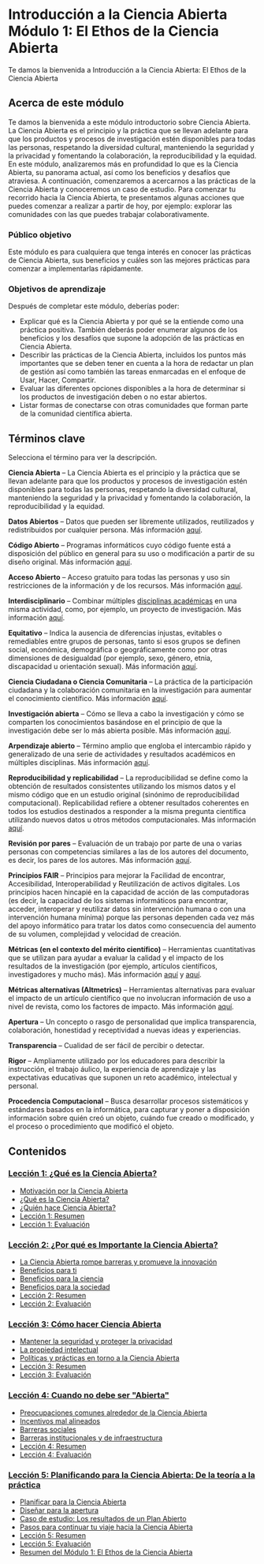 # Introducción a la Ciencia Abierta Módulo 1: El Ethos de la Ciencia Abierta

Te damos la bienvenida a Introducción a la Ciencia Abierta:  El Ethos de la Ciencia Abierta

## Acerca de este módulo

Te damos la bienvenida a este módulo introductorio sobre Ciencia Abierta. La Ciencia Abierta es el principio y la práctica que se llevan adelante para que los productos y procesos de investigación estén disponibles para todas las personas, respetando la diversidad cultural, manteniendo la seguridad y la privacidad y fomentando la colaboración, la reproducibilidad y la equidad. En este módulo, analizaremos más en profundidad lo que es la Ciencia Abierta, su panorama actual, así como los beneficios y desafíos que atraviesa. A continuación, comenzaremos a acercarnos a las prácticas de la Ciencia Abierta y conoceremos un caso de estudio. Para comenzar tu recorrido hacia la Ciencia Abierta, te presentamos algunas acciones que puedes comenzar a realizar a partir de hoy, por ejemplo: explorar las comunidades con las que puedes trabajar colaborativamente.

### Público objetivo

Este módulo es para cualquiera que tenga interés en conocer las prácticas de Ciencia Abierta, sus beneficios y cuáles son las mejores prácticas para comenzar a implementarlas rápidamente.

### Objetivos de aprendizaje

Después de completar este módulo, deberías poder:

- Explicar qué es la Ciencia Abierta y por qué se la entiende como una práctica positiva. También deberás poder enumerar algunos de los beneficios y los desafíos que supone la adopción de las prácticas en Ciencia Abierta.
- Describir las prácticas de la Ciencia Abierta, incluidos los puntos más importantes que se deben tener en cuenta a la hora de redactar un plan de gestión así como también las tareas enmarcadas en el enfoque de Usar, Hacer, Compartir.
- Evaluar las diferentes opciones disponibles a la hora de determinar si los productos de investigación deben o no estar abiertos.
- Listar formas de conectarse con otras comunidades que forman parte de la comunidad científica abierta.

## Términos clave

Selecciona el término para ver la descripción.

**Ciencia Abierta** – La Ciencia Abierta es el principio y la práctica que se llevan adelante para que los productos y procesos de investigación estén disponibles para todas las personas, respetando la diversidad cultural, manteniendo la seguridad y la privacidad y fomentando la colaboración, la reproducibilidad y la equidad.

**Datos Abiertos** – Datos que pueden ser libremente utilizados, reutilizados y redistribuidos por cualquier persona. Más información [aquí](https://opendatahandbook.org/guide/es/what-is-open-data/).

**Código Abierto** – Programas informáticos cuyo código fuente está a disposición del público en general para su uso o modificación a partir de su diseño original. Más información [aquí](https://es.wikipedia.org/wiki/C%C3%B3digo_abierto).

**Acceso Abierto** – Acceso gratuito para todas las personas y uso sin restricciones de  la información y de los recursos.  Más información [aquí](https://www.unesco.org/es/open-access).

**Interdisciplinario** – Combinar múltiples [disciplinas académicas](https://es.wikipedia.org/wiki/Disciplina_acad%C3%A9mica) en una misma actividad, como, por ejemplo, un proyecto de investigación. Más información [aquí](https://es.wikipedia.org/wiki/Interdisciplinariedad).

**Equitativo** – Indica la ausencia de diferencias injustas, evitables o remediables entre grupos de personas, tanto si esos grupos se definen social, económica, demográfica o geográficamente como por otras dimensiones de desigualdad (por ejemplo, sexo, género, etnia, discapacidad u orientación sexual). Más información [aquí](https://www.who.int/health-topics/health-equity).

**Ciencia Ciudadana o Ciencia Comunitaria** – La práctica de la participación ciudadana y la colaboración comunitaria en la investigación para aumentar el conocimiento científico. Más información [aquí](https://education.nationalgeographic.org/resource/citizen-science/).

**Investigación abierta** – Cómo se lleva a cabo la investigación y cómo se comparten los conocimientos basándose en el principio de que la investigación debe ser lo más abierta posible. Más información [aquí](https://www.ukri.org/what-we-do/supporting-healthy-research-and-innovation-culture/open-research/).

**Arpendizaje abierto** – Término amplio que engloba el intercambio rápido y generalizado de una serie de actividades y resultados académicos en múltiples disciplinas. Más información [aquí](https://www.heliosopen.org/about).

**Reproducibilidad y replicabilidad** – La reproducibilidad se define como la obtención de resultados consistentes utilizando los mismos datos y el mismo código que en un estudio original (sinónimo de reproducibilidad computacional). Replicabilidad refiere a obtener resultados coherentes en todos los estudios destinados a responder a la misma pregunta científica utilizando nuevos datos u otros métodos computacionales. Más información [aquí](https://www.nationalacademies.org/news/2019/09/reproducibility-and-replicability-in-research).

**Revisión por pares** – Evaluación de un trabajo por parte de una o varias personas con competencias similares a las de los autores del documento, es decir, los pares de los autores. Más información [aquí](https://es.wikipedia.org/wiki/Revisi%C3%B3n_por_pares).

**Principios FAIR** – Principios para mejorar la Facilidad de encontrar, Accesibilidad, Interoperabilidad y Reutilización de activos digitales. Los principios hacen hincapié en la capacidad de acción de las computadoras (es decir, la capacidad de los sistemas informáticos para encontrar, acceder, interoperar y reutilizar datos sin intervención humana o con una intervención humana mínima) porque las personas dependen cada vez más del apoyo informático para tratar los datos como consecuencia del aumento de su volumen, complejidad y velocidad de creación.

**Métricas (en el contexto del mérito científico)** – Herramientas cuantitativas que se utilizan para ayudar a evaluar la calidad y el impacto de los resultados de la investigación (por ejemplo, artículos científicos, investigadores y mucho más). Más información [aquí](https://www.ncbi.nlm.nih.gov/pmc/articles/PMC8397294/) y [aquí](https://editorresources.taylorandfrancis.com/understanding-research-metrics/).

**Métricas alternativas (Altmetrics)** – Herramientas alternativas para evaluar el impacto de un artículo científico que no involucran información de uso a nivel de revista, como los factores de impacto.
Más información [aquí](https://www.ncbi.nlm.nih.gov/pmc/articles/PMC3792863/).

**Apertura** – Un concepto o rasgo de personalidad que implica transparencia, colaboración, honestidad y receptividad a nuevas ideas y experiencias.

**Transparencia** – Cualidad de ser fácil de percibir o detectar.

**Rigor** – Ampliamente utilizado por los educadores para describir la instrucción, el trabajo áulico, la experiencia de aprendizaje y las expectativas educativas que suponen un reto académico, intelectual y personal.

**Procedencia Computacional** – Busca desarrollar procesos sistemáticos y estándares basados en la informática, para capturar y poner a disposición información sobre quién creó un objeto, cuándo fue creado o modificado, y el proceso o procedimiento que modificó el objeto.

## Contenidos

### [Lección 1: ¿Qué es la Ciencia Abierta?](./Lesson_1)

- [Motivación por la Ciencia Abierta](./Lesson_1#motivaci%C3%B3n-por-la-ciencia-abierta)
- [¿Qué es la Ciencia Abierta?](./Lesson_1#qu%C3%A9-es-la-ciencia-abierta)
- [¿Quién hace Ciencia Abierta?](./Lesson_1#qui%C3%A9n-hace-ciencia-abierta)
- [Lección 1: Resumen](./Lesson_1#lecci%C3%B3n-1-resumen)
- [Lección 1: Evaluación](./Lesson_1#lecci%C3%B3n-1-evaluaci%C3%B3n)

### [Lección 2: ¿Por qué es Importante la Ciencia Abierta?](./Lesson_2)

- [La Ciencia Abierta rompe barreras y promueve la innovación](./Lesson_2#la-ciencia-abierta-rompe-barreras-y-promueve-la-innovaci%C3%B3n)
- [Beneficios para ti](./Lesson_2#beneficios-para-ti)
- [Beneficios para la ciencia](./Lesson_2#beneficios-para-la-ciencia)
- [Beneficios para la sociedad](./Lesson_2#beneficios-para-la-sociedad)
- [Lección 2: Resumen](./Lesson_2#lecci%C3%B3n-2-resumen)
- [Lección 2: Evaluación](./Lesson_2#lecci%C3%B3n-2-evaluaci%C3%B3n)

### [Lección 3: Cómo hacer Ciencia Abierta](./Lesson_3)

- [Mantener la seguridad y proteger la privacidad](./Lesson_3#mantener-la-seguridad-y-proteger-la-privacidad)
- [La propiedad intelectual](./Lesson_3#la-propiedad-intelectual)
- [Políticas y prácticas en torno a la Ciencia Abierta](./Lesson_3#pol%C3%ADticas-y-pr%C3%A1cticas-en-torno-a-la-ciencia-abierta)
- [Lección 3: Resumen](./Lesson_3#lecci%C3%B3n-3-resumen)
- [Lección 3: Evaluación](./Lesson_3#Lecci%C3%B3n-3-evaluaci%C3%B3n)

### [Lección 4: Cuando no debe ser "Abierta"](./Lesson_4)

- [Preocupaciones comunes alrededor de la Ciencia Abierta](./Lesson_4#preocupaciones-comunes-alrededor-de-la-ciencia-abierta)
- [Incentivos mal alineados](./Lesson_4#incentivos-mal-alineados)
- [Barreras sociales](./Lesson_4#barreras-sociales)
- [Barreras institucionales y de infraestructura](./Lesson_4#barreras-institucionales-y-de-infraestructura)
- [Lección 4: Resumen](./Lesson_4#lecci%C3%B3n-4-resumen)
- [Lección 4: Evaluación](./Lesson_4#lecci%C3%B3n-4-Evaluaci%C3%B3n)

### [Lección 5: Planificando para la Ciencia Abierta: De la teoría a la práctica](./Lesson_5)

- [Planificar para la Ciencia Abierta](./Lesson_5#planificar-para-la-ciencia-abierta)
- [Diseñar para la apertura](./Lesson_5#dise%C3%B1ar-para-la-apertura)
- [Caso de estudio: Los resultados de un Plan Abierto](./Lesson_5#Caso-de-estudio-los-resultados-de-un-plan-abierto)
- [Pasos para continuar tu viaje hacia la Ciencia Abierta](./Lesson_5#pasos-para-continuar-tu-viaje-hacia-la-ciencia-abierta)
- [Lección 5: Resumen](./Lesson_5#lecci%C3%B3n-5-resumen)
- [Lección 5: Evaluación](./Lesson_5#lecci%C3%B3n-5-evaluaci%C3%B3n)
- [Resumen del Módulo 1: El Ethos de la Ciencia Abierta](./Lesson_5#resumen-del-m%C3%B3dulo-1-el-ethos-de-la-ciencia-abierta)
